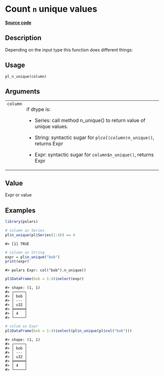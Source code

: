 

# Count <code>n</code> unique values

[**Source code**](https://github.com/pola-rs/r-polars/tree/8387e0a88c6889e6449b053999aada405c241066/R/functions__lazy.R#L389)

## Description

Depending on the input type this function does different things:

## Usage

<pre><code class='language-R'>pl_n_unique(column)
</code></pre>

## Arguments

<table>
<tr>
<td style="white-space: nowrap; font-family: monospace; vertical-align: top">
<code id="pl_n_unique_:_column">column</code>
</td>
<td>

if dtype is:

<ul>
<li>

Series: call method n_unique() to return value of unique values.

</li>
<li>

String: syntactic sugar for <code>pl$col(column)$n_unique()</code>,
returns Expr

</li>
<li>

Expr: syntactic sugar for <code>column$n_unique()</code>, returns Expr

</li>
</ul>
</td>
</tr>
</table>

## Value

Expr or value

## Examples

``` r
library(polars)

# column as Series
pl$n_unique(pl$Series(1:4)) == 4
```

    #> [1] TRUE

``` r
# column as String
expr = pl$n_unique("bob")
print(expr)
```

    #> polars Expr: col("bob").n_unique()

``` r
pl$DataFrame(bob = 1:4)$select(expr)
```

    #> shape: (1, 1)
    #> ┌─────┐
    #> │ bob │
    #> │ --- │
    #> │ u32 │
    #> ╞═════╡
    #> │ 4   │
    #> └─────┘

``` r
# colum as Expr
pl$DataFrame(bob = 1:4)$select(pl$n_unique(pl$col("bob")))
```

    #> shape: (1, 1)
    #> ┌─────┐
    #> │ bob │
    #> │ --- │
    #> │ u32 │
    #> ╞═════╡
    #> │ 4   │
    #> └─────┘
